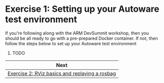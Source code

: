 # Exercise 1: Setting up your Autoware test environment

If you're following along with the ARM DevSummit workshop, then you should be all ready to go with a pre-prepared Docker container. If not, then follow the steps below to set up your Autoware test environment

1. TODO

| Next |
| ---- |
| [Exercise 2: RViz basics and replaying a rosbag](exercise2.md) |